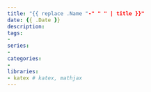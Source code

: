```yaml
---
title: "{{ replace .Name "-" " " | title }}"
date: {{ .Date }}
description:
tags:
-
series:
-
categories:
-
libraries:
- katex # katex, mathjax
---
```

